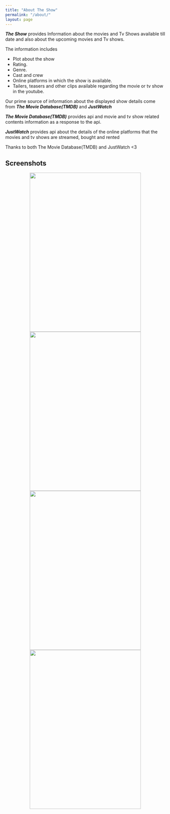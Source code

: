 ```yaml
---
title: "About The Show"
permalink: "/about/"
layout: page
---
```


<b><i>The Show</i></b> provides Information about the movies and Tv Shows available till date and also about the upcoming movies and Tv shows.

The information includes
<ul>
  <li>Plot about the show</li>
  <li>Rating.</li>
  <li>Genre.</li>
  <li>Cast and crew</li>
  <li>Online platforms in which the show is available.</li>
  <li>Tailers, teasers and other clips available regarding the movie or tv show in the youtube.</li>
</ul>

Our prime source of information about the displayed show details come from <b><i>The Movie Database(TMDB)</i></b> and <b><i>JustWatch</i></b> 

<b><i>The Movie Database(TMDB)</i></b> provides api and movie and tv show related contents information as a response to the api.

<b><i>JustWatch</i></b> provides api about the details of the online platforms that the movies and tv shows are streamed, bought and rented

Thanks to both The Movie Database(TMDB) and JustWatch <3

## Screenshots

<p align = "center">
  <img src="https://user-images.githubusercontent.com/104246246/170686606-83bb34e9-1e85-4bb4-80e5-721fd8b8a0f6.jpg" width="350" height="500" />
  <br>
  <img src="https://user-images.githubusercontent.com/104246246/170686905-e3a54818-d110-445b-a009-60351ab13306.jpg" width="350" height="500" />
  <br>
  <img src="https://user-images.githubusercontent.com/104246246/170702508-912386c5-1838-48db-81b2-8ee49e9288cb.jpg" width="350" height="500" />
  <br>
  <img src="https://user-images.githubusercontent.com/104246246/170702888-e53bc6f1-6a0a-4947-93c0-3f6c824f5ac2.jpg" width="350" height="500" />
</p>
